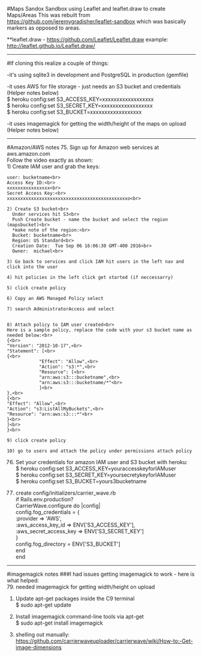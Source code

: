 #Maps Sandox
Sandbox using Leaflet and leaflet.draw to create Maps/Areas
This was rebuilt from https://github.com/jeremygradisher/leaflet-sandbox which was basically markers as opposed to areas.

**leaflet.draw - https://github.com/Leaflet/Leaflet.draw
example: http://leaflet.github.io/Leaflet.draw/

---
#If cloning this realize a couple of things:

-it's using sqlite3 in development and PostgreSQL in production (gemfile)

-it uses AWS for file storage - just needs an S3 bucket and credentials (Helper notes below)<br>
$ heroku config:set S3_ACCESS_KEY=xxxxxxxxxxxxxxxxxx<br>
$ heroku config:set S3_SECRET_KEY=xxxxxxxxxxxxxxxxxx<br>
$ heroku config:set S3_BUCKET=xxxxxxxxxxxxxxxxxx

-it uses imagemagick for getting the width/height of the maps on upload (Helper notes below)

---

#Amazon/AWS notes
75. Sign up for Amazon web services at aws.amazon.com<br>
Follow the video exactly as shown:<br>
    1) Create IAM user and grab the keys:<br>

    user: bucketname<br>
    Access Key ID:<br>
    xxxxxxxxxxxxxxxx<br>
    Secret Access Key:<br>
    xxxxxxxxxxxxxxxxxxxxxxxxxxxxxxxxxxxxxxxxxxxxxo<br>

    2) Create S3 bucket<br>
      Under services hit S3<br>
      Push Create bucket - name the bucket and select the region (mapsbucket)<br>
      *make note of the region:<br>
      Bucket: bucketname<br>
      Region: US Standard<br>
      Creation Date:  Tue Sep 06 16:06:30 GMT-400 2016<br>
      Owner:  michael<br>

    3) Go back to services and click IAM hit users in the left nav and click into the user

    4) hit policies in the left click get started (if neccessarry) 

    5) click create policy

    6) Copy an AWS Managed Policy select

    7) search AdministratorAccess and select


    8) Attach policy to IAM user created<br>
    Here is a sample policy, replace the code with your s3 bucket name as needed below:<br>
    {<br>
    "Version": "2012-10-17",<br>
    "Statement": [<br>
    {<br>
                "Effect": "Allow",<br>
                "Action": "s3:*",<br>
                "Resource": [<br>
                "arn:aws:s3:::bucketname",<br>
                "arn:aws:s3:::bucketname/*"<br>
                ]<br>
    },<br>
    {<br>
    "Effect": "Allow",<br>
    "Action": "s3:ListAllMyBuckets",<br>
    "Resource": "arn:aws:s3:::*"<br>
    }<br>
    ]<br>
    }<br>

    9) click create policy

    10) go to users and attach the policy under permissions attach policy

76. Set your credentials for amazon IAM user and S3 bucket with heroku:<br>
$ heroku config:set S3_ACCESS_KEY=youraccesskeyforIAMuser<br>
$ heroku config:set S3_SECRET_KEY=yoursecretykeyforIAMuser<br>
$ heroku config:set S3_BUCKET=yours3bucketname<br>



77. create config/initializers/carrier_wave.rb<br>
if Rails.env.production?<br>
    CarrierWave.configure do |config|<br>
        config.fog_credentials = {<br>
            :provider => 'AWS',<br>
            :aws_access_key_id => ENV['S3_ACCESS_KEY'],<br>
            :aws_secret_access_key => ENV['S3_SECRET_KEY']<br>
            }<br>
        config.fog_directory = ENV['S3_BUCKET']<br>
    end<br>
end<br>

---
#imagemagick notes
###I had issues getting imagemagick to work - here is what helped:<br>
79. needed imagemagick for getting width/height on upload<br>
  1. Update apt-get packages inside the C9 terminal<br>
  $ sudo apt-get update <br>

  2. Install imagemagick command-line tools via apt-get<br>
  $ sudo apt-get install imagemagick<br>

80. shelling out manually:<br>
https://github.com/carrierwaveuploader/carrierwave/wiki/How-to:-Get-image-dimensions